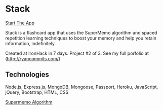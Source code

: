 # Stack

[Start The App](https://ironhack-stack.herokuapp.com/)

Stack is a flashcard app that uses the SuperMemo algorithm and spaced repetition learning techniques to boost your memory and help you retain information, indefinitely.

Created at IronHack in 7 days. Project \#2 of 3. See my full porfolio at (http://ryancommits.com/)

## Technologies
Node.js, Express.js, MongoDB, Mongoose, Passport, Heroku, JavaScript, jQuery, Bootstrap, HTML, CSS

[Supermemo Algorithm](https://www.supermemo.com/english/ol/sm2.htm)

